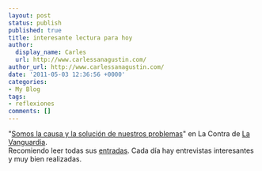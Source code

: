 ```yaml
---
layout: post
status: publish
published: true
title: interesante lectura para hoy
author:
  display_name: Carles
  url: http://www.carlessanagustin.com/
author_url: http://www.carlessanagustin.com/
date: '2011-05-03 12:36:56 +0000'
categories:
- My Blog
tags:
- reflexiones
comments: []
---
```

<p>"<a title="Somos la causa y la soluci&oacute;n de nuestros problemas" href="http://www.lavanguardia.com/lacontra/20110430/54147003975/somos-la-causa-y-la-solucion-de-nuestros-problemas.html" target="_blank">Somos la causa y la soluci&oacute;n de nuestros problemas</a>" en La Contra de <a title="La Vanguardia" href="http://www.lavanguardia.com/" target="_blank">La Vanguardia</a>.<br />
Recomiendo leer todas sus <a title="La Contra" href="http://www.lavanguardia.com/lacontra/index.html" target="_blank">entradas</a>. Cada d&iacute;a hay entrevistas interesantes y muy bien realizadas.</p>
